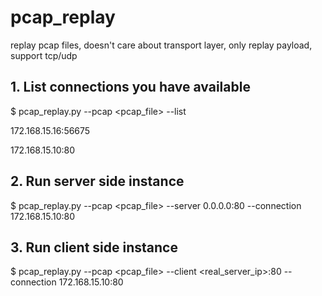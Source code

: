 # pcap_replay
replay pcap files, doesn't care about transport layer, only replay payload, support tcp/udp

## 1. List connections you have available
$ pcap_replay.py --pcap <pcap_file> --list

172.168.15.16:56675

172.168.15.10:80


## 2. Run server side instance
$ pcap_replay.py --pcap <pcap_file> --server 0.0.0.0:80 --connection 172.168.15.10:80

## 3. Run client side instance
$ pcap_replay.py --pcap <pcap_file> --client <real_server_ip>:80 --connection 172.168.15.10:80

